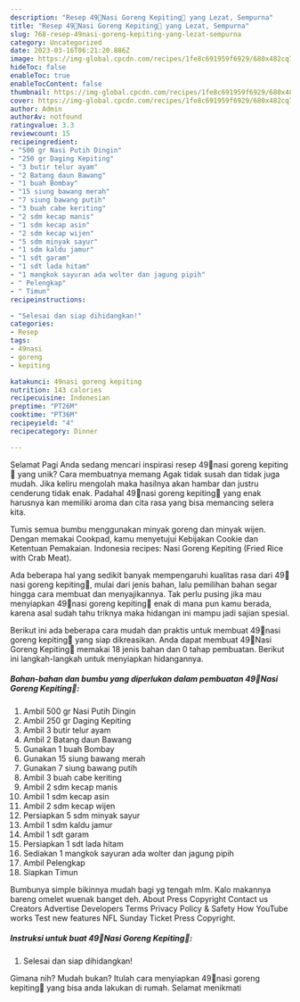 ```yaml
---
description: "Resep 49🩷Nasi Goreng Kepiting🩷 yang Lezat, Sempurna"
title: "Resep 49🩷Nasi Goreng Kepiting🩷 yang Lezat, Sempurna"
slug: 768-resep-49nasi-goreng-kepiting-yang-lezat-sempurna
category: Uncategorized
date: 2023-03-16T06:21:20.886Z
image: https://img-global.cpcdn.com/recipes/1fe8c691959f6929/680x482cq70/49nasi-goreng-kepiting-foto-resep-utama.jpg
hideToc: false
enableToc: true
enableTocContent: false
thumbnail: https://img-global.cpcdn.com/recipes/1fe8c691959f6929/680x482cq70/49nasi-goreng-kepiting-foto-resep-utama.jpg
cover: https://img-global.cpcdn.com/recipes/1fe8c691959f6929/680x482cq70/49nasi-goreng-kepiting-foto-resep-utama.jpg
author: Admin
authorAv: notfound
ratingvalue: 3.3
reviewcount: 15
recipeingredient:
- "500 gr Nasi Putih Dingin"
- "250 gr Daging Kepiting"
- "3 butir telur ayam"
- "2 Batang daun Bawang"
- "1 buah Bombay"
- "15 siung bawang merah"
- "7 siung bawang putih"
- "3 buah cabe keriting"
- "2 sdm kecap manis"
- "1 sdm kecap asin"
- "2 sdm kecap wijen"
- "5 sdm minyak sayur"
- "1 sdm kaldu jamur"
- "1 sdt garam"
- "1 sdt lada hitam"
- "1 mangkok sayuran ada wolter dan jagung pipih"
- " Pelengkap"
- " Timun"
recipeinstructions:

- "Selesai dan siap dihidangkan!"
categories:
- Resep
tags:
- 49nasi
- goreng
- kepiting

katakunci: 49nasi goreng kepiting 
nutrition: 143 calories
recipecuisine: Indonesian
preptime: "PT26M"
cooktime: "PT36M"
recipeyield: "4"
recipecategory: Dinner

---
```



Selamat Pagi Anda sedang mencari inspirasi resep 49🩷nasi goreng kepiting🩷 yang unik? Cara membuatnya memang Agak tidak susah dan tidak juga mudah. Jika keliru mengolah maka hasilnya akan hambar dan justru cenderung tidak enak. Padahal 49🩷nasi goreng kepiting🩷 yang enak harusnya kan memiliki aroma dan cita rasa yang bisa memancing selera kita.


Tumis semua bumbu menggunakan minyak goreng dan minyak wijen. Dengan memakai Cookpad, kamu menyetujui Kebijakan Cookie dan Ketentuan Pemakaian. Indonesia recipes: Nasi Goreng Kepiting (Fried Rice with Crab Meat).

Ada beberapa hal yang sedikit banyak mempengaruhi kualitas rasa dari 49🩷nasi goreng kepiting🩷, mulai dari jenis bahan, lalu pemilihan bahan segar hingga cara membuat dan menyajikannya. Tak perlu pusing jika mau menyiapkan 49🩷nasi goreng kepiting🩷 enak di mana pun kamu berada, karena asal sudah tahu triknya maka hidangan ini mampu jadi sajian spesial.


Berikut ini ada beberapa cara mudah dan praktis untuk membuat 49🩷nasi goreng kepiting🩷 yang siap dikreasikan. Anda dapat membuat 49🩷Nasi Goreng Kepiting🩷 memakai 18 jenis bahan dan 0 tahap pembuatan. Berikut ini langkah-langkah untuk menyiapkan hidangannya.

<!--inarticleads1-->

##### Bahan-bahan dan bumbu yang diperlukan dalam pembuatan 49🩷Nasi Goreng Kepiting🩷:

1. Ambil 500 gr Nasi Putih Dingin
1. Ambil 250 gr Daging Kepiting
1. Ambil 3 butir telur ayam
1. Ambil 2 Batang daun Bawang
1. Gunakan 1 buah Bombay
1. Gunakan 15 siung bawang merah
1. Gunakan 7 siung bawang putih
1. Ambil 3 buah cabe keriting
1. Ambil 2 sdm kecap manis
1. Ambil 1 sdm kecap asin
1. Ambil 2 sdm kecap wijen
1. Persiapkan 5 sdm minyak sayur
1. Ambil 1 sdm kaldu jamur
1. Ambil 1 sdt garam
1. Persiapkan 1 sdt lada hitam
1. Sediakan 1 mangkok sayuran ada wolter dan jagung pipih
1. Ambil  Pelengkap
1. Siapkan  Timun


Bumbunya simple bikinnya mudah bagi yg tengah mlm. Kalo makannya bareng omelet wuenak banget deh. About Press Copyright Contact us Creators Advertise Developers Terms Privacy Policy &amp; Safety How YouTube works Test new features NFL Sunday Ticket Press Copyright. 

<!--inarticleads2-->

##### Instruksi untuk buat 49🩷Nasi Goreng Kepiting🩷:


1. Selesai dan siap dihidangkan!



Gimana nih? Mudah bukan? Itulah cara menyiapkan 49🩷nasi goreng kepiting🩷 yang bisa anda lakukan di rumah. Selamat menikmati
